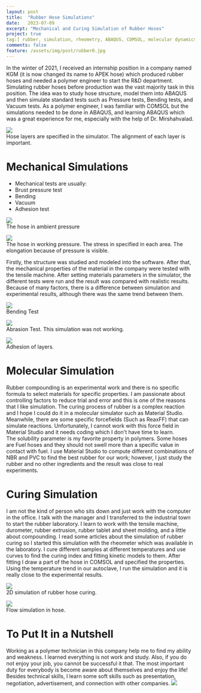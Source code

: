 ```yaml
---
layout: post
title:  "Rubber Hose Simulations"
date:   2023-07-09
excerpt: "Mechanical and Curing Simulation of Rubber Hoses"
project: true
tag:[ rubber, simulation, rheometry, ABAQUS, COMSOL, molecular dynamics, blog, project]
comments: false
feature: /assets/img/post/rubber0.jpg
---
```


In the winter of 2021, I received an internship position in a company named KGM (it is now changed its name to APEK hose) which produced rubber hoses and needed a polymer engineer to start the R&D department.  Simulating rubber hoses before production was the vast majority task in this position. The idea was to study hose structure, model them into ABAQUS and then simulate standard tests such as Pressure tests, Bending tests, and Vacuum tests. As a polymer engineer, I was familiar with COMSOL but the simulations needed to be done in ABAQUS, and learning ABAQUS which was a great experience for me, especially with the help of Dr. Mirshahvalad.

<centre><img src="/assets/img/post/rubber1.png"></centre><br>
<centre>Hose layers are specified in the simulator. The alignment of each layer is important.</centre><br>

# Mechanical Simulations
* Mechanical tests are usually:
* Brust pressure test
* Bending
* Vacuum
* Adhesion test <br>

<centre><img src="/assets/img/post/rubber2.jpg"></centre><br>
<centre>The hose in ambient pressure</centre><br>

<centre><img src="/assets/img/post/rubber3.jpg"></centre><br>
<centre>The hose in working pressure. The stress in specified in each area. The elongation because of pressure is visible.</centre><br>

Firstly, the structure was studied and modeled into the software. After that, the mechanical properties of the material in the company were tested with the tensile machine. After setting materials parameters in the simulator, the different tests were run and the result was compared with realistic results. Because of many factors, there is a difference between simulation and experimental results, although there was the same trend between them.

<centre><img src="/assets/img/post/rubber4.png"></centre><br>
<centre>Bending Test</centre><br>

<centre><img src="/assets/img/post/rubber5.png"></centre><br>
<centre>Abrasion Test. This simulation was not working.</centre><br>

<centre><img src="/assets/img/post/rubber6.jpg"></centre><br>
<centre>Adhesion of layers.</centre><br>

# Molecular Simulation
Rubber compounding is an experimental work and there is no specific formula to select materials for specific properties. I am passionate about controlling factors to reduce trial and error and this is one of the reasons that I like simulation. The curing process of rubber is a complex reaction and I hope I could do it in a molecular simulator such as Material Studio. Meanwhile, there are some specific forcefields (Such as ReaxFF) that can simulate reactions. Unfortunately, I cannot work with this force field in Material Studio and it needs coding which I don't have time to learn.<br>
The solubility parameter is my favorite property in polymers. Some hoses are Fuel hoses and they should not swell more than a specific value in contact with fuel. I use Material Studio to compute different combinations of NBR and PVC to find the best rubber for our work; however, I just study the rubber and no other ingredients and the result was close to real experiments.

# Curing Simulation
I am not the kind of person who sits down and just work with the computer in the office. I talk with the manager and I transferred to the industrial town to start the rubber laboratory. I learn to work with the tensile machine, durometer, rubber extrusion, rubber tablet and sheet molding, and a little about compounding. I read some articles about the simulation of rubber curing so I started this simulation with the rheometer which was available in the laboratory. I cure different samples at different temperatures and use curves to find the curing index and fitting kinetic models to them. After fitting I draw a part of the hose in COMSOL and specified the properties. Using the temperature trend in our autoclave, I run the simulation and it is really close to the experimental results.

<centre><img src="/assets/img/post/rubber7.png"></centre><br>
<centre>2D simulation of rubber hose curing.</centre><br>

<centre><img src="/assets/img/post/rubber9.png"></centre><br>
<centre>Flow simulation in hose.</centre><br>

# To Put It in a Nutshell
Working as a polymer technician in this company help me to find my ability and weakness. I learned everything is not work and study. Also, if you do not enjoy your job, you cannot be successful it that. The most important duty for everybody is become aware about themselves and enjoy the life! Besides technical skills, I learn some soft skills such as presentation, negotiation, advertisement, and connection with other companies.
<centre><img src="/assets/img/post/rubber10.jpg"></centre><br>
